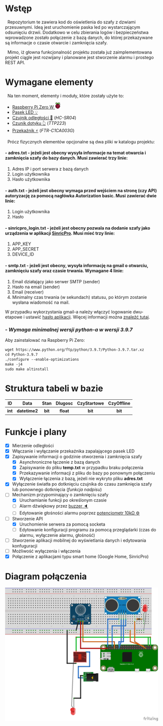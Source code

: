 # Wstęp
&nbsp;&nbsp;Repozytorium te zawiera kod do oświetlenia do szafy z dzwiami przesuwnymi. Ideą jest uruchomienie paska led po wystarczającym odsunięciu drzwii. Dodatkowo w celu zbierania logów i bezpieczeństwa wprowadzone zostało połączenie z bazą danych, do której przekazywane są informacje o czasie otwarcie i zamknięcia szafy.

&nbsp;&nbsp;Mimo, iż głowna funkcjonalność projektu została już zaimplementowana projekt ciągle jest rozwijany i planowane jest stworzenie alarmu i prostego REST API.

# Wymagane elementy
&nbsp;&nbsp;Na ten moment, elementy i moduły, które zostały użyte to:
- [Raspberry Pi Zero W <img src="https://raw.githubusercontent.com/iiiypuk/rpi-icon/master/raspberry-pi-logo_resized_256.png" width="20" height="20"/>](https://botland.com.pl/moduly-i-zestawy-raspberry-pi-zero/8330-raspberry-pi-zero-w-512mb-ram-wifi-bt-41-5904422311513.html)
- [Pasek LED 💡](https://botland.com.pl/paski-led-standardowe/9682-zestaw-pasek-led-smd3528-ip20-48w-60-diodm-barwa-zimna-5m-zasilacz-12v3a-5904422313937.html)
- [Czujnik odległości 📐](https://botland.com.pl/ultradzwiekowe-czujniki-odleglosci/5686-ultradzwiekowy-czujnik-odleglosci-hc-sr04-2-200cm-uchwyt-montazowy-5904422308452.html) (*HC-SR04*)
- [Czunik dotyku 👆](https://sklep.avt.pl/czujnik-dotykowy-pojedynczy-ttp223-14x11mm-touch-sensor-do-arduino.html) (*TTP223*)
- [Przekaźnik ⚡](https://eu.mouser.com/ProductDetail/Fujitsu/FTR-C1CA003G?qs=s3tcQNyrmfkYgMQNKN9cBg%3D%3D) (*FTR-C1CA003G*)

&nbsp;&nbsp;Prócz fizycznych elementów opcjonalne są dwa pliki w katalogu projektu:
#### - **adres.txt** - jeżeli jest obecny wysyła informacje na temat otwarcia i zamknięcia szafy do bazy danych. Musi zawierać trzy linie:
 
1. Adres IP i port serwera z bazą danych
2. Login użytkownika
3. Hasło użytkownika

#### - **auth.txt** - jeżeli jest obecny wymaga przed wejściem na stronę (czy API) autoryzację za pomocą nagłówka Autorization basic. Musi zawierać dwie linie:
 
1. Login użytkownika
2. Hasło

#### - **sinricpro_login.txt** - jeżeli jest obecny pozwala na dodanie szafy jako urządzenia w aplikacji [SinricPro](https://portal.sinric.pro/dashboard). Musi mieć trzy linie:
1. APP_KEY
2. APP_SECRET
3. DEVICE_ID

#### - **smtp.txt** - jeżeli jest obecny, wysyła informację na gmail o otwarciu, zamknięciu szafy oraz czasie trwania. Wymagane 4 linie:
1. Email działający jako serwer SMTP (sender)
2. Hasło na email (sender)
3. Email (receiver)
4. Minimalny czas trwania (w sekundach) statusu, po którym zostanie wysłana wiadomość na mail.
 
W przypadku wykorzystania gmail-a należy włączyć logowanie dwu-etapowe i ustawić [hasło aplikacji](https://support.google.com/mail/answer/185833?hl=en).
Więcej informacji można [znaleźć tutaj](https://realpython.com/python-send-email/#option-1-setting-up-a-gmail-account-for-development).


### - ***Wymaga minimalnej wersji python-a w wersji 3.9.7***

Aby zainstalować na Raspberry Pi Zero:
```
wget https://www.python.org/ftp/python/3.9.7/Python-3.9.7.tar.xz
cd Python-3.9.7
./configure --enable-optimizations
make -j4
sudo make altinstall
```

# Struktura tabeli w bazie
<table>
  <tr>
    <th>ID</th>
    <th>Data</th>
    <th>Stan</th>
    <th>Dlugosc</th>
    <th>CzyStartowe</th>
    <th>CzyOffline</th>
  </tr>
    <tr>
    <th>int</th>
    <th>datetime2</th>
    <th>bit</th>
    <th>float</th>
    <th>bit</th>
    <th>bit</th>
  </tr>
 </table>

# Funkcje i plany
- [X] Mierzenie odległości
- [X] Włączanie i wyłączanie przekaźnika zapalającego pasek LED
- [X] Zapisywanie informacji o godzinie otworzenia i zamknięcia szafy
  - [X] Asynchroniczne łączenie z bazą danych
  - [X] Zapisywanie do pliku **temp.txt** w przypadku braku połączenia
  - [X] Przekazywanie informacji z pliku do bazy po ponownym połączeniu
  - [X] Wyłączenie łączenia z bazą, jeżeli nie wykryto pliku **adres.txt**
- [X] Wyłączenie światła po dotknięciu czujnika do czasu zamknięcia szafy lub ponownego dotknięcia (*funkcja nadpisu*)
- [ ] Mechanizm przypominający o zamknięciu szafy
  - [X] Uruchamianie funkcji po określonym czasie
  - [ ] Alarm dźwiękowy przez [buzzer 🔈](https://botland.com.pl/buzzery-generatory-dzwieku/786-buzzer-z-generatorem-5v-12mm-tht-5904422366940.html)
  - [ ] Edytowanie głośności alarmu poprzez [potencjometr 10kΩ ⚙](https://botland.com.pl/potencjometry-obrotowe-suwakowe-i-liniowe/4679-potencjometr-obrotowy-10k-liniowy-18w-5szt-5904422332990.html)
- [ ] Stworzenie API
  - [X] Uruchomienie serwera za pomocą socketa
  - [ ] Edytowanie konfiguracji programu za pomocą przeglądarki (czas do alarmu, wyłączenie alarmu, głośność)
- [ ] Stworzenie aplikacji mobilnej do wyświetlania danych i edytowania konfuguracji
- [ ] Możliwość wyłączenia i włączenia
- [X] Połączenie z aplikacjami typu smart home (Google Home, SinricPro)

# Diagram połączenia
![zdjecie](szafa_diagram.png)
